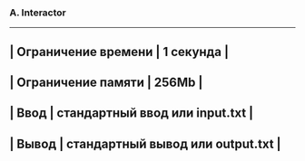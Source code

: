 ### A. Interactor

----------------------------------------------------------
| Ограничение времени | 1 секунда                        |
----------------------------------------------------------
| Ограничение памяти 	| 256Mb                            |
----------------------------------------------------------
| Ввод 	              | стандартный ввод или input.txt   |
----------------------------------------------------------
| Вывод 	            | стандартный вывод или output.txt |
----------------------------------------------------------